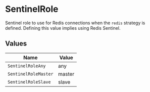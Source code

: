 # SentinelRole

Sentinel role to use for Redis connections when the `redis` strategy is defined. Defining this value implies using Redis Sentinel.


## Values

| Name                 | Value                |
| -------------------- | -------------------- |
| `SentinelRoleAny`    | any                  |
| `SentinelRoleMaster` | master               |
| `SentinelRoleSlave`  | slave                |